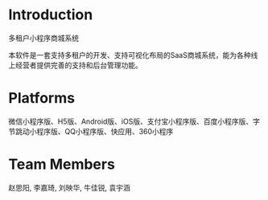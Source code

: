 # Introduction
多租户小程序商城系统

本软件是一套支持多租户的开发、支持可视化布局的SaaS商城系统，能为各种线上经营者提供完善的支持和后台管理功能。 

# Platforms
微信小程序版、H5版、Android版、iOS版、支付宝小程序版、百度小程序版、字节跳动小程序版、QQ小程序版、快应用、360小程序

# Team Members
赵思阳, 李嘉琦, 刘映华, 牛佳锐, 袁宇涵
